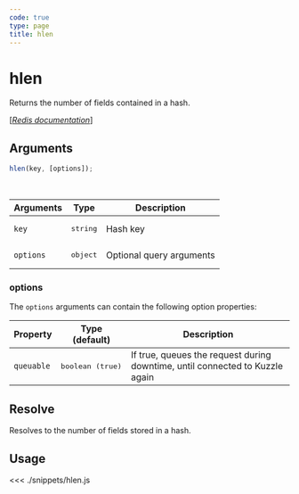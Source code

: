 ```yaml
---
code: true
type: page
title: hlen
---
```


# hlen

Returns the number of fields contained in a hash.

[[_Redis documentation_]](https://redis.io/commands/hlen)

## Arguments

```js
hlen(key, [options]);
```

<br/>

| Arguments | Type              | Description              |
| --------- | ----------------- | ------------------------ |
| `key`     | <pre>string</pre> | Hash key                 |
| `options` | <pre>object</pre> | Optional query arguments |

### options

The `options` arguments can contain the following option properties:

| Property   | Type (default)            | Description                                                                  |
| ---------- | ------------------------- | ---------------------------------------------------------------------------- |
| `queuable` | <pre>boolean (true)</pre> | If true, queues the request during downtime, until connected to Kuzzle again |

## Resolve

Resolves to the number of fields stored in a hash.

## Usage

<<< ./snippets/hlen.js
